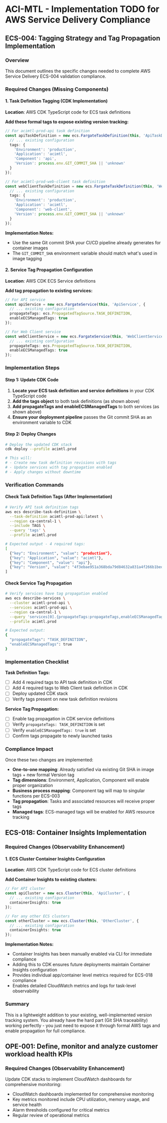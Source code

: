 # ACI-MTL - Implementation TODO for AWS Service Delivery Compliance

## ECS-004: Tagging Strategy and Tag Propagation Implementation

### Overview
This document outlines the specific changes needed to complete AWS Service Delivery ECS-004 validation compliance.

### Required Changes (Missing Components)

#### 1. Task Definition Tagging (CDK Implementation)

**Location**: AWS CDK TypeScript code for ECS task definitions

**Add these formal tags to expose existing version tracking:**
```typescript
// For acimtl-prod-api task definition
const apiTaskDefinition = new ecs.FargateTaskDefinition(this, 'ApiTaskDef', {
  // ... existing configuration
  tags: {
    'Environment': 'production',
    'Application': 'acimtl',
    'Component': 'api',
    'Version': process.env.GIT_COMMIT_SHA || 'unknown'
  }
});

// For acimtl-prod-web-client task definition
const webClientTaskDefinition = new ecs.FargateTaskDefinition(this, 'WebClientTaskDef', {
  // ... existing configuration
  tags: {
    'Environment': 'production',
    'Application': 'acimtl',
    'Component': 'web-client',
    'Version': process.env.GIT_COMMIT_SHA || 'unknown'
  }
});
```

**Implementation Notes:**
- Use the same Git commit SHA your CI/CD pipeline already generates for container images
- The `GIT_COMMIT_SHA` environment variable should match what's used in image tagging

#### 2. Service Tag Propagation Configuration

**Location**: AWS CDK ECS Service definitions

**Add tag propagation to existing services:**
```typescript
// For API service
const apiService = new ecs.FargateService(this, 'ApiService', {
  // ... existing configuration
  propagateTags: ecs.PropagatedTagSource.TASK_DEFINITION,
  enableECSManagedTags: true
});

// For Web Client service
const webClientService = new ecs.FargateService(this, 'WebClientService', {
  // ... existing configuration
  propagateTags: ecs.PropagatedTagSource.TASK_DEFINITION,
  enableECSManagedTags: true
});
```

### Implementation Steps

#### Step 1: Update CDK Code
1. **Locate your ECS task definition and service definitions** in your CDK TypeScript code
2. **Add the tags object** to both task definitions (as shown above)
3. **Add propagateTags and enableECSManagedTags** to both services (as shown above)
4. **Ensure your deployment pipeline** passes the Git commit SHA as an environment variable to CDK

#### Step 2: Deploy Changes
```bash
# Deploy the updated CDK stack
cdk deploy --profile acimtl.prod

# This will:
# - Create new task definition revisions with tags
# - Update services with tag propagation enabled
# - Apply changes without downtime
```

### Verification Commands

#### Check Task Definition Tags (After Implementation)
```bash
# Verify API task definition tags
aws ecs describe-task-definition \
  --task-definition acimtl-prod-api:latest \
  --region ca-central-1 \
  --include TAGS \
  --query 'tags' \
  --profile acimtl.prod

# Expected output - 4 required tags:
[
  {"key": "Environment", "value": "production"},
  {"key": "Application", "value": "acimtl"},
  {"key": "Component", "value": "api"},
  {"key": "Version", "value": "4f3ebae951a368bda79d84632a831a4f266b1bed"}
]
```

#### Check Service Tag Propagation
```bash
# Verify services have tag propagation enabled
aws ecs describe-services \
  --cluster acimtl-prod-api \
  --services acimtl-prod-api \
  --region ca-central-1 \
  --query 'services[0].{propagateTags:propagateTags,enableECSManagedTags:enableECSManagedTags}' \
  --profile acimtl.prod

# Expected output:
{
  "propagateTags": "TASK_DEFINITION",
  "enableECSManagedTags": true
}
```

### Implementation Checklist

**Task Definition Tags:**
- [ ] Add 4 required tags to API task definition in CDK
- [ ] Add 4 required tags to Web Client task definition in CDK
- [ ] Deploy updated CDK stack
- [ ] Verify tags present on new task definition revisions

**Service Tag Propagation:**
- [ ] Enable tag propagation in CDK service definitions
- [ ] Verify `propagateTags: TASK_DEFINITION` is set
- [ ] Verify `enableECSManagedTags: true` is set
- [ ] Confirm tags propagate to newly launched tasks

### Compliance Impact

Once these two changes are implemented:
- **One-to-one mapping**: Already satisfied via existing Git SHA in image tags + new formal Version tag
- **Tag dimensions**: Environment, Application, Component will enable proper organization
- **Business process mapping**: Component tag will map to singular functions per ECS-003
- **Tag propagation**: Tasks and associated resources will receive proper tags
- **Managed tags**: ECS-managed tags will be enabled for AWS resource tracking

## ECS-018: Container Insights Implementation

### Required Changes (Observability Enhancement)

#### 1. ECS Cluster Container Insights Configuration

**Location**: AWS CDK TypeScript code for ECS cluster definitions

**Add Container Insights to existing clusters:**
```typescript
// For API cluster
const apiCluster = new ecs.Cluster(this, 'ApiCluster', {
  // ... existing configuration
  containerInsights: true
});

// For any other ECS clusters
const otherCluster = new ecs.Cluster(this, 'OtherCluster', {
  // ... existing configuration
  containerInsights: true
});
```

**Implementation Notes:**
- Container Insights has been manually enabled via CLI for immediate compliance
- Adding this to CDK ensures future deployments maintain Container Insights configuration
- Provides individual app/container level metrics required for ECS-018 compliance
- Enables detailed CloudWatch metrics and logs for task-level observability

### Summary

This is a lightweight addition to your existing, well-implemented version tracking system. You already have the hard part (Git SHA traceability) working perfectly - you just need to expose it through formal AWS tags and enable propagation for full compliance.

## OPE-001: Define, monitor and analyze customer workload health KPIs

### Required Changes (Observability Enhancement)

Update CDK stacks to implement CloudWatch dashboards for comprehensive monitoring:

- CloudWatch dashboards implemented for comprehensive monitoring
- Key metrics monitored include CPU utilization, memory usage, and service health
- Alarm thresholds configured for critical metrics
- Regular review of operational metrics

